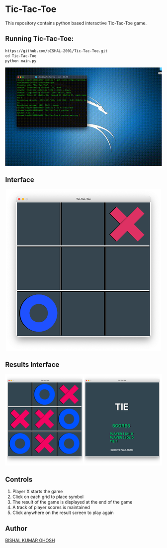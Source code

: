 # Tic-Tac-Toe

This repository contains python based interactive Tic-Tac-Toe game.

## Running Tic-Tac-Toe:

```
https://github.com/bISHAL-2001/Tic-Tac-Toe.git
cd Tic-Tac-Toe
python main.py
```

<p align="center">
<img src="/images/preview.gif">
</p>

## Interface
<p align="center">
<img width=500 src="/images/Game Interface.png">
</p>

## Results Interface
<p align="center">
<img width=1000 src="/images/Results.png">
</p>

## Controls
1. Player X starts the game
2. Click on each grid to place symbol
3. The result of the game is displayed at the end of the game
4. A track of player scores is maintained
5. Click anywhere on the result screen to play again



## Author
[BISHAL KUMAR GHOSH](https://bishal-kumar-ghosh-portfolio-06-2001.web.app)


